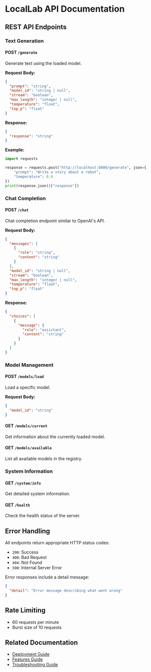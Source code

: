 # LocalLab API Documentation

## REST API Endpoints

### Text Generation

#### POST `/generate`

Generate text using the loaded model.

**Request Body:**
```json
{
  "prompt": "string",
  "model_id": "string | null",
  "stream": "boolean",
  "max_length": "integer | null",
  "temperature": "float",
  "top_p": "float"
}
```

**Response:**
```json
{
  "response": "string"
}
```

**Example:**
```python
import requests

response = requests.post("http://localhost:8000/generate", json={
    "prompt": "Write a story about a robot",
    "temperature": 0.8
})
print(response.json()["response"])
```

### Chat Completion

#### POST `/chat`

Chat completion endpoint similar to OpenAI's API.

**Request Body:**
```json
{
  "messages": [
    {
      "role": "string",
      "content": "string"
    }
  ],
  "model_id": "string | null",
  "stream": "boolean",
  "max_length": "integer | null",
  "temperature": "float",
  "top_p": "float"
}
```

**Response:**
```json
{
  "choices": [
    {
      "message": {
        "role": "assistant",
        "content": "string"
      }
    }
  ]
}
```

### Model Management

#### POST `/models/load`
Load a specific model.

**Request Body:**
```json
{
  "model_id": "string"
}
```

#### GET `/models/current`
Get information about the currently loaded model.

#### GET `/models/available`
List all available models in the registry.

### System Information

#### GET `/system/info`
Get detailed system information.

#### GET `/health`
Check the health status of the server.

## Error Handling

All endpoints return appropriate HTTP status codes:
- `200`: Success
- `400`: Bad Request
- `404`: Not Found
- `500`: Internal Server Error

Error responses include a detail message:
```json
{
  "detail": "Error message describing what went wrong"
}
```

## Rate Limiting
- 60 requests per minute
- Burst size of 10 requests

## Related Documentation
- [Deployment Guide](./DEPLOYMENT.md)
- [Features Guide](./features/README.md)
- [Troubleshooting Guide](./TROUBLESHOOTING.md)
